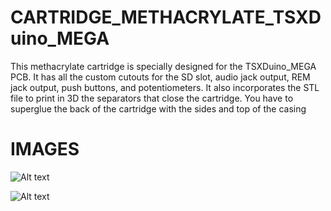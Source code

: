 # CARTRIDGE_METHACRYLATE_TSXDuino_MEGA

This methacrylate cartridge is specially designed for the TSXDuino_MEGA PCB. It has all the custom cutouts for the SD slot, audio jack output, REM jack output, push buttons, and potentiometers. It also incorporates the STL file to print in 3D the separators that close the cartridge. You have to superglue the back of the cartridge with the sides and top of the casing

# IMAGES

![Alt text](https://github.com/capsule5000/CARTRIDGE_METHACRYLATE_TSXDuino_MEGA/blob/main/Images/front1_TSXDuino_MEGA.png)

![Alt text](https://github.com/capsule5000/CARTRIDGE_METHACRYLATE_TSXDuino_MEGA/blob/main/Images/rear1_TSXDuino_MEGA.png)

